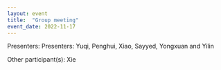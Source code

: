 ```yaml
---
layout: event
title:  "Group meeting"
event_date: 2022-11-17
---
```


Presenters: Presenters: Yuqi, Penghui, Xiao, Sayyed, Yongxuan and Yilin

Other participant(s): Xie